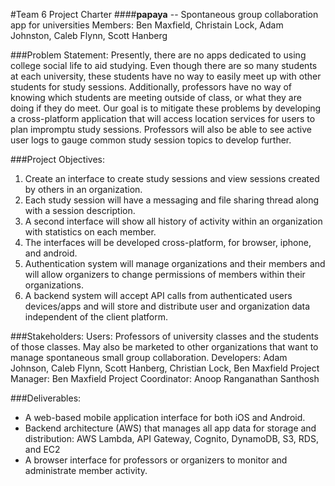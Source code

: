 #Team 6 Project Charter
####**papaya** -- Spontaneous group collaboration app for universities
Members: Ben Maxfield, Christain Lock, Adam Johnston, Caleb Flynn, Scott Hanberg

###Problem Statement:
Presently, there are no apps dedicated to using college social life to aid studying. Even though there are so many students at each university, these students have no way to easily meet up with other students for study sessions. Additionally, professors have no way of knowing which students are meeting outside of class, or what they are doing if they do meet.  Our goal is to mitigate these problems by developing a cross-platform application that will access location services for users to plan impromptu study sessions. Professors will also be able to see active user logs to gauge common study session topics to develop further.

###Project Objectives:
1. Create an interface to create study sessions and view sessions created by others in an organization.
2. Each study session will have a messaging and file sharing thread along with a session description.
3. A second interface will show all history of activity within an organization with statistics on each member.
4. The interfaces will be developed cross-platform, for browser, iphone, and android.
5. Authentication system will manage organizations and their members and will allow organizers to change permissions of members within their organizations.
6. A backend system will accept API calls from authenticated users devices/apps and will store and distribute user and organization data independent of the client platform.

###Stakeholders:
Users: Professors of university classes and the students of those classes. May also be marketed to other organizations that want to manage spontaneous small group collaboration.
Developers: Adam Johnson, Caleb Flynn, Scott Hanberg, Christian Lock, Ben Maxfield
Project Manager: Ben Maxfield
Project Coordinator: Anoop Ranganathan Santhosh

###Deliverables:
- A web-based mobile application interface for both iOS and Android.
- Backend architecture (AWS) that manages all app data for storage and distribution: AWS Lambda, API Gateway, Cognito, DynamoDB, S3, RDS, and EC2
- A browser interface for professors or organizers to monitor and administrate member activity.
